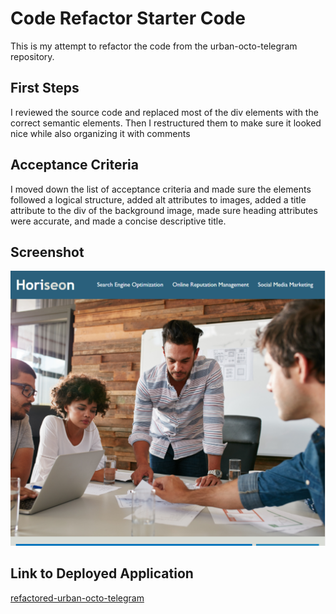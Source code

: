 # Code Refactor Starter Code

This is my attempt to refactor the code from the urban-octo-telegram repository.

## First Steps

I reviewed the source code and replaced most of the div elements with the correct semantic elements. Then I restructured them to make sure it looked nice while also organizing it with comments

## Acceptance Criteria 

I moved down the list of acceptance criteria and made sure the elements followed a logical structure, added alt attributes to images, added a title attribute to the div of the background image, made sure heading attributes were accurate, and made a concise descriptive title.

## Screenshot

![ScreenShot](/screenshot/deployed.png)

## Link to Deployed Application

[refactored-urban-octo-telegram](https://vasilyg10.github.io/refactored-urban-octo-telegram/)